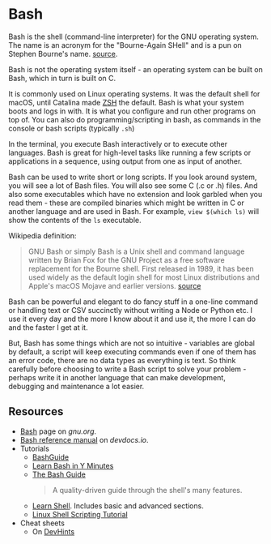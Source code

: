 # Bash

Bash is the shell (command-line interpreter) for the GNU operating system. The name is an acronym for the "Bourne-Again SHell" and is a pun on Stephen Bourne's name. [source](https://devdocs.io/bash/html_node/what-is-bash_003f#What-is-Bash_003f).

Bash is not the operating system itself - an operating system can be built on Bash, which in turn is built on C. 

It is commonly used on Linux operating systems. It was the default shell for macOS, until Catalina made [ZSH](../ZSH/README.md) the default. Bash is what your system boots and logs in with. It is what you configure and run other programs on top of. You can also do programming/scripting in bash, as commands in the console or bash scripts (typically `.sh`)

In the terminal, you execute Bash interactively or to execute other languages. Bash is great for high-level tasks like running a few scripts or applications in a sequence, using output from one as input of another. 

Bash can be used to write short or long scripts. If you look around system, you will see a lot of Bash files. You will also see some C (.c or .h) files. And also some executables which have no extension and look garbled when you read them - these are compiled binaries which might be written in C or another language and are used in Bash. For example, `view $(which ls)` will show the contents of the `ls` executable.

Wikipedia definition:

> GNU Bash or simply Bash is a Unix shell and command language written by Brian Fox for the GNU Project as a free software replacement for the Bourne shell. First released in 1989, it has been used widely as the default login shell for most Linux distributions and Apple's macOS Mojave and earlier versions. [source](https://en.wikipedia.org/wiki/Bash_(Unix_shell))

Bash can be powerful and elegant to do fancy stuff in a one-line command or handling text or CSV succinctly without writing a Node or Python etc. I use it every day and the more I know about it and use it, the more I can do and the faster I get at it.

But, Bash has some things which are not so intuitive - variables are global by default, a script will keep executing commands even if one of them has an error code, there are no data types as everything is text. So think carefully before choosing to write a Bash script to solve your problem - perhaps write it in another language that can make development, debugging and maintenance a lot easier.

<!-- TODO how to run bash -->

## Resources

- [Bash](https://www.gnu.org/software/bash/) page on _gnu.org_.
- [Bash reference manual](https://devdocs.io/bash/) on _devdocs.io_.
- Tutorials
    - [BashGuide](http://mywiki.wooledge.org/BashGuide)
    - [Learn Bash in Y Minutes](https://learnxinyminutes.com/docs/bash/)
    - [The Bash Guide](https://guide.bash.academy/)
        > A quality-driven guide through the shell's many features.
    - [Learn Shell](https://www.learnshell.org/). Includes basic and advanced sections.
    - [Linux Shell Scripting Tutorial](https://bash.cyberciti.biz/guide/Main_Page)
- Cheat sheets
    - On [DevHints](https://devhints.io/bash)
